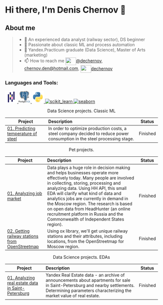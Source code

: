 # Hi there, I'm Denis Chernov 👋

## About me  
> - 🔭 An experienced data analyst (railway sector), DS beginner
> - 🌱 Passionate about classic ML and process automation
> - 📡 Yandex.Practicum graduate (Data Science), Master of Arts (marketing)
> - 📫 How to reach me <a href="https://t.me/dechernov" target="balnk"><img align="center" src="https://download.logo.wine/logo/Telegram_(software)/Telegram_(software)-Logo.wine.png" height="25" width="35" />@dechernov</a>, chernov.den@hotmail.com, <a href="https://www.linkedin.com/in/dechernov/" target="balnk"><img align="center" src="https://download.logo.wine/logo/LinkedIn/LinkedIn-Icon-Logo.wine.png" height="25" width="35" />dechernov</a>

<h3 align="left">Languages and Tools:</h3>
<p align="left"> <a href="https://pandas.pydata.org/" target="_blank" rel="noreferrer"> <img src="https://raw.githubusercontent.com/devicons/devicon/2ae2a900d2f041da66e950e4d48052658d850630/icons/pandas/pandas-original.svg" alt="pandas" width="40" height="40"/> </a> <a href="https://www.postgresql.org" target="_blank" rel="noreferrer"> <img src="https://raw.githubusercontent.com/devicons/devicon/master/icons/postgresql/postgresql-original-wordmark.svg" alt="postgresql" width="40" height="40"/> </a> <a href="https://www.python.org" target="_blank" rel="noreferrer"> <img src="https://raw.githubusercontent.com/devicons/devicon/master/icons/python/python-original.svg" alt="python" width="40" height="40"/> </a> <a href="https://scikit-learn.org/" target="_blank" rel="noreferrer"> <img src="https://upload.wikimedia.org/wikipedia/commons/0/05/Scikit_learn_logo_small.svg" alt="scikit_learn" width="40" height="40"/> </a> <a href="https://seaborn.pydata.org/" target="_blank" rel="noreferrer"> <img src="https://seaborn.pydata.org/_images/logo-mark-lightbg.svg" alt="seaborn" width="40" height="40"/> </a> </p>


<p align="center"> Data Science projects. Classic ML </p align="center">


| **Project** | **Description** | **Status** |
| -------------------- | :--------------------- |:---------------------------:|
| [01. Predicting temperature of steel](https://github.com/dechernov/DS_projects/blob/main/Yandex.Practicum%20projects/Predicting%20temperature%20of%20steel/final_project_final_version.ipynb)|In order to optimize production costs, a steel company decided to reduce power consumption in the steel processing stage.|Finished|

<p align="center"> Pet projects. </p align="center">


| **Project** | **Description** | **Status** |
| -------------------- | :--------------------- |:---------------------------:|
| [01. Analyzing job market](https://github.com/dechernov/DS_projects/blob/main/Pet%20projects/analyzing%20data%20science%20job%20market_new.ipynb)|Data plays a huge role in decision making and helps businesses operate more effectively today. Many people are involved in collecting, storing, processing and analyzing data. Using HH API, this small EDA will clarify what kind of data and analytics jobs are currently in demand in the Moscow region. The research is based on open data from HeadHunter (an online recruitment platform in Russia and the Commonwealth of Independent States region).|Finished|
| [02. Getting railway stations from OpenStreetmap](https://github.com/dechernov/DS_projects/blob/main/Pet%20projects/stations.ipynb)|Using ox library, we'll get unique railway stations and their attributes, including locations, from the OpenStreetmap for Moscow region.|Finished|

<p align="center"> Data Science projects. EDAs </p align="center">


| **Project** | **Description** | **Status** |
| -------------------- | :--------------------- |:---------------------------:|
| [01. Analyzing real estate data in Saint-Petersburg](https://github.com/dechernov/DS_projects/blob/main/Yandex.Practicum%20projects/Real%20estate/real%20estate.ipynb)|Yandex Real Estate data - an archive of announcements about apartments for sale in Saint-Petersburg and nearby settlements. Determining parameters characterizing the market value of real estate.|Finished|


<!--
**dechernov/dechernov** is a ✨ _special_ ✨ repository because its `README.md` (this file) appears on your GitHub profile.

Here are some ideas to get you started:

- 🔭 I’m currently working on ...
- 🌱 I’m currently learning ...
- 👯 I’m looking to collaborate on ...
- 🤔 I’m looking for help with ...
- 💬 Ask me about ...
- 📫 How to reach me: ...
- 😄 Pronouns: ...
- ⚡ Fun fact: ...
-->
